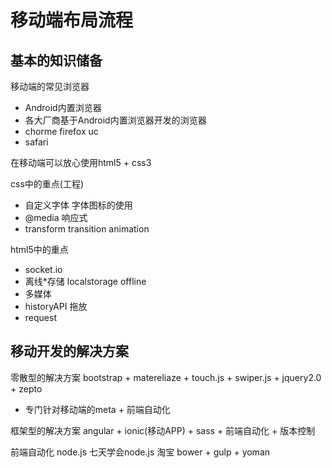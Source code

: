 # 移动端布局流程

## 基本的知识储备

移动端的常见浏览器
* Android内置浏览器
* 各大厂商基于Android内置浏览器开发的浏览器
* chorme firefox uc
* safari

在移动端可以放心使用html5 + css3

css中的重点(工程)

* 自定义字体  字体图标的使用
* @media 响应式
* transform transition animation

html5中的重点

* socket.io
* 离线*存储  localstorage offline
* 多媒体
* historyAPI  拖放
* request

## 移动开发的解决方案

零散型的解决方案
bootstrap + matereliaze + touch.js + swiper.js + jquery2.0 + zepto 
+ 专门针对移动端的meta + 前端自动化

框架型的解决方案
angular + ionic(移动APP) + sass + 前端自动化 + 版本控制

前端自动化
node.js  七天学会node.js 淘宝
bower + gulp + yoman